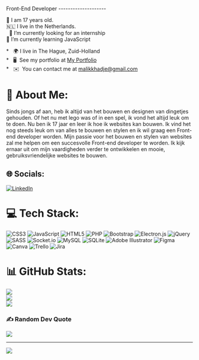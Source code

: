 Front-End Developer
-------------------- 

💯 I am 17 years old. <br>
🇳🇱 I live in the Netherlands. <br> 
🤝 I’m currently looking for an internship <br>
🌱 I’m currently learning JavaScript 


*   🌍 I live in The Hague, Zuid-Holland <br>
*   🖥️  See my portfolio at [My Portfolio](https://87253.stu.sd-lab.nl/Portfolio/Main/) <br>
*   ✉️  You can contact me at [malikkhadje@gmail.com](mailto:malikkhadje@gmail.com) <br>
<!-- *   🧠  I'm currently working on  -->



# 💫 About Me:
Sinds jongs af aan, heb ik altijd van het bouwen en designen van dingetjes gehouden. Of het nu met lego was of in een spel, ik vond het altijd leuk om te doen. Nu ben ik 17 jaar en leer ik hoe ik websites kan bouwen. Ik vind het nog steeds leuk om van alles te bouwen en stylen en ik wil graag een Front-end developer worden. Mijn passie voor het bouwen en stylen van websites zal me helpen om een succesvolle Front-end developer te worden. Ik kijk ernaar uit om mijn vaardigheden verder te ontwikkelen en mooie, gebruiksvriendelijke websites te bouwen.


## 🌐 Socials:
[![LinkedIn](https://img.shields.io/badge/LinkedIn-%230077B5.svg?logo=linkedin&logoColor=white)](https://linkedin.com/in/https://www.linkedin.com/in/malik-khadje-8872a022b/) 

# 💻 Tech Stack:
![CSS3](https://img.shields.io/badge/css3-%231572B6.svg?style=for-the-badge&logo=css3&logoColor=white) ![JavaScript](https://img.shields.io/badge/javascript-%23323330.svg?style=for-the-badge&logo=javascript&logoColor=%23F7DF1E) ![HTML5](https://img.shields.io/badge/html5-%23E34F26.svg?style=for-the-badge&logo=html5&logoColor=white) ![PHP](https://img.shields.io/badge/php-%23777BB4.svg?style=for-the-badge&logo=php&logoColor=white) ![Bootstrap](https://img.shields.io/badge/bootstrap-%23563D7C.svg?style=for-the-badge&logo=bootstrap&logoColor=white) ![Electron.js](https://img.shields.io/badge/Electron-191970?style=for-the-badge&logo=Electron&logoColor=white) ![jQuery](https://img.shields.io/badge/jquery-%230769AD.svg?style=for-the-badge&logo=jquery&logoColor=white) ![SASS](https://img.shields.io/badge/SASS-hotpink.svg?style=for-the-badge&logo=SASS&logoColor=white) ![Socket.io](https://img.shields.io/badge/Socket.io-black?style=for-the-badge&logo=socket.io&badgeColor=010101) ![MySQL](https://img.shields.io/badge/mysql-%2300f.svg?style=for-the-badge&logo=mysql&logoColor=white) ![SQLite](https://img.shields.io/badge/sqlite-%2307405e.svg?style=for-the-badge&logo=sqlite&logoColor=white) ![Adobe Illustrator](https://img.shields.io/badge/adobeillustrator-%23FF9A00.svg?style=for-the-badge&logo=adobeillustrator&logoColor=white) 	![Figma](https://img.shields.io/badge/figma-%23F24E1E.svg?style=for-the-badge&logo=figma&logoColor=white) ![Canva](https://img.shields.io/badge/Canva-%2300C4CC.svg?style=for-the-badge&logo=Canva&logoColor=white) ![Trello](https://img.shields.io/badge/Trello-%23026AA7.svg?style=for-the-badge&logo=Trello&logoColor=white) ![Jira](https://img.shields.io/badge/jira-%230A0FFF.svg?style=for-the-badge&logo=jira&logoColor=white)
# 📊 GitHub Stats:
![](https://github-readme-stats.vercel.app/api?username=MalikKhadje&theme=default&hide_border=false&include_all_commits=false&count_private=false)<br/>
![](https://github-readme-streak-stats.herokuapp.com/?user=MalikKhadje&theme=default&hide_border=false)<br/>
![](https://github-readme-stats.vercel.app/api/top-langs/?username=MalikKhadje&theme=default&hide_border=false&include_all_commits=false&count_private=false&layout=compact)

### ✍️ Random Dev Quote
![](https://quotes-github-readme.vercel.app/api?type=horizontal&theme=light)

---
[![](https://visitcount.itsvg.in/api?id=MalikKhadje&icon=0&color=0)](https://visitcount.itsvg.in)

<!-- Proudly created with GPRM ( https://gprm.itsvg.in ) -->
